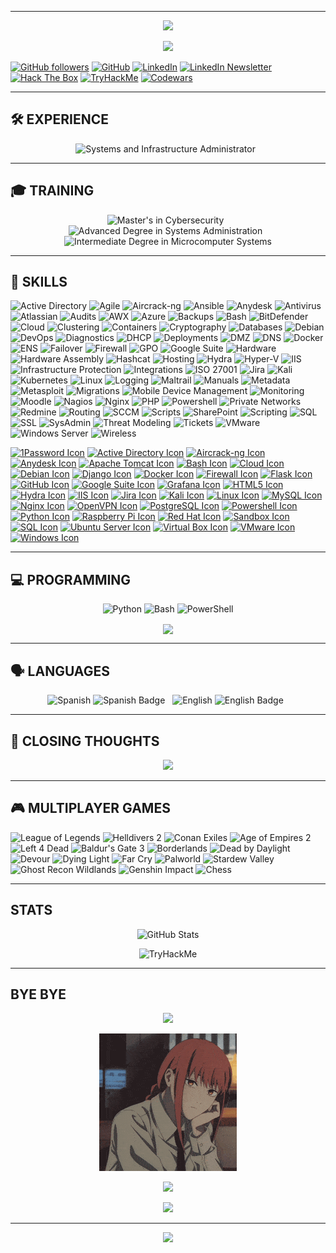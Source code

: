 <hr style="border-color:blue;">

<p align="center">
  <a href="https://www.linkedin.com/in/iceyami/">
  <img src="https://readme-typing-svg.demolab.com?font=Fira+Code&size=40&pause=1000&color=3358FF&center=true&random=true&width=700&height=79&lines=『+MARIA+GUTIERREZ+』" />
</a></p>

<p align="center">
  <a href="https://www.linkedin.com/in/iceyami/">
  <img src="https://readme-typing-svg.demolab.com?font=Press+Start+2P&size=20&pause=1000&color=33A1F3&center=true&random=true&width=500&height=40&lines=≼+iceYami_≽" />
</a></p>

[![GitHub followers](https://img.shields.io/github/followers/iceyami?style=social)](https://github.com/iceyami) [![GitHub](https://img.shields.io/badge/GitHub-181717?style=flat&logo=github&logoColor=white)](https://github.com/iceyami) [![LinkedIn](https://img.shields.io/badge/LinkedIn-0077B5?style=flat&logo=linkedin&logoColor=white)](https://www.linkedin.com/in/iceyami) [![LinkedIn Newsletter](https://img.shields.io/badge/LinkedIn_Newsletter-0077B5?style=flat&logo=linkedin&logoColor=white)](https://www.linkedin.com/newsletters/7156421542409646080/) [![Hack The Box](https://img.shields.io/badge/Hack%20The%20Box-0F0?style=flat&logo=hack-the-box&logoColor=black)](https://app.hackthebox.com/profile/iceYami) [![TryHackMe](https://img.shields.io/badge/TryHackMe-FF4F00?style=flat&logo=tryhackme&logoColor=white)](https://tryhackme.com/p/iceYami) [![Codewars](https://img.shields.io/badge/Codewars-BA0C2F?style=flat&logo=codewars&logoColor=white)](https://www.codewars.com/users/iceYami)

<hr style="border-color:blue;">

## 🛠️ EXPERIENCE
<p align="center">
  <img src="https://img.shields.io/badge/SYSADMIN-Systems_and_Infrastructure_Administrator-1E90FF?style=flat&logo=tools&logoColor=white" alt="Systems and Infrastructure Administrator" /> &nbsp;
</p>

<hr style="border-color:blue;">

## 🎓 TRAINING
<p align="center">
  <img src="https://img.shields.io/badge/Master-Cybersecurity-1E90FF?style=flat&logo=education&logoColor=white" alt="Master's in Cybersecurity" /> &nbsp;
  <img src="https://img.shields.io/badge/Advanced_Degree-Systems_Administration-1E90FF?style=flat&logo=education&logoColor=white" alt="Advanced Degree in Systems Administration" /> &nbsp;
  <img src="https://img.shields.io/badge/Intermediate_Degree-Microcomputer_Systems-1E90FF?style=flat&logo=education&logoColor=white" alt="Intermediate Degree in Microcomputer Systems" />
</p>

<hr style="border-color:blue;">

## 🔧 SKILLS

<img src="https://img.shields.io/badge/Active_Directory-0078D4?style=flat&logo=microsoft&logoColor=white" alt="Active Directory" /> <img src="https://img.shields.io/badge/Agile-FFCC00?style=flat&logo=agile&logoColor=white" alt="Agile" /> <img src="https://img.shields.io/badge/Aircrack-ng-FFAA00?style=flat&logo=aircrack-ng&logoColor=white" alt="Aircrack-ng" /> <img src="https://img.shields.io/badge/Ansible-EE0000?style=flat&logo=ansible&logoColor=white" alt="Ansible" /> <img src="https://img.shields.io/badge/Anydesk-00B1E1?style=flat&logo=anydesk&logoColor=white" alt="Anydesk" /> <img src="https://img.shields.io/badge/Antivirus-FF3333?style=flat&logo=antivirus&logoColor=white" alt="Antivirus" /> <img src="https://img.shields.io/badge/Atlassian-0052CC?style=flat&logo=atlassian&logoColor=white" alt="Atlassian" /> <img src="https://img.shields.io/badge/Audits-4C4C4C?style=flat&logo=audit&logoColor=white" alt="Audits" /> <img src="https://img.shields.io/badge/AWX-00BFFF?style=flat&logo=awx&logoColor=white" alt="AWX" /> <img src="https://img.shields.io/badge/Azure-0078D4?style=flat&logo=microsoftazure&logoColor=white" alt="Azure" /> <img src="https://img.shields.io/badge/Backups-FF8800?style=flat&logo=backup&logoColor=white" alt="Backups" /> <img src="https://img.shields.io/badge/Bash-4EAA25?style=flat&logo=gnu-bash&logoColor=white" alt="Bash" /> <img src="https://img.shields.io/badge/BitDefender-E30E3E?style=flat&logo=bitdefender&logoColor=white" alt="BitDefender" /> <img src="https://img.shields.io/badge/Cloud-00ADEF?style=flat&logo=cloud&logoColor=white" alt="Cloud" /> <img src="https://img.shields.io/badge/Clustering-0091EA?style=flat&logo=cluster&logoColor=white" alt="Clustering" /> <img src="https://img.shields.io/badge/Containers-FFBB33?style=flat&logo=docker&logoColor=white" alt="Containers" /> <img src="https://img.shields.io/badge/Cryptography-4B0082?style=flat&logo=cryptography&logoColor=white" alt="Cryptography" /> <img src="https://img.shields.io/badge/Databases-003DBA?style=flat&logo=database&logoColor=white" alt="Databases" /> <img src="https://img.shields.io/badge/Debian-A52A2A?style=flat&logo=debian&logoColor=white" alt="Debian" /> <img src="https://img.shields.io/badge/DevOps-00A8E1?style=flat&logo=devops&logoColor=white" alt="DevOps" /> <img src="https://img.shields.io/badge/Diagnostics-FF3366?style=flat&logo=diagnostics&logoColor=white" alt="Diagnostics" /> <img src="https://img.shields.io/badge/DHCP-FF6347?style=flat&logo=dhcp&logoColor=white" alt="DHCP" /> <img src="https://img.shields.io/badge/Deployments-008080?style=flat&logo=deploy&logoColor=white" alt="Deployments" /> <img src="https://img.shields.io/badge/DMZ-696969?style=flat&logo=dmz&logoColor=white" alt="DMZ" /> <img src="https://img.shields.io/badge/DNS-4B0082?style=flat&logo=dns&logoColor=white" alt="DNS" /> <img src="https://img.shields.io/badge/Docker-2496ED?style=flat&logo=docker&logoColor=white" alt="Docker" /> <img src="https://img.shields.io/badge/ENS-6A5ACD?style=flat&logo=ens&logoColor=white" alt="ENS" /> <img src="https://img.shields.io/badge/Failover-FF4500?style=flat&logo=failover&logoColor=white" alt="Failover" /> <img src="https://img.shields.io/badge/Firewall-FF3C00?style=flat&logo=firewall&logoColor=white" alt="Firewall" /> <img src="https://img.shields.io/badge/GPO-2E2E2E?style=flat&logo=gpo&logoColor=white" alt="GPO" /> <img src="https://img.shields.io/badge/Google_Suite-4285F4?style=flat&logo=google&logoColor=white" alt="Google Suite" /> <img src="https://img.shields.io/badge/Hardware-9B59B6?style=flat&logo=hardware&logoColor=white" alt="Hardware" /> <img src="https://img.shields.io/badge/Hardware_Assembly-2E8B57?style=flat&logo=hardware&logoColor=white" alt="Hardware Assembly" /> <img src="https://img.shields.io/badge/Hashcat-FF5722?style=flat&logo=hashcat&logoColor=white" alt="Hashcat" /> <img src="https://img.shields.io/badge/Hosting-008000?style=flat&logo=hosting&logoColor=white" alt="Hosting" /> <img src="https://img.shields.io/badge/Hydra-008080?style=flat&logo=hydra&logoColor=white" alt="Hydra" /> <img src="https://img.shields.io/badge/Hyper-V-FF4500?style=flat&logo=microsoft&logoColor=white" alt="Hyper-V" /> <img src="https://img.shields.io/badge/IIS-FF0044?style=flat&logo=microsoft&logoColor=white" alt="IIS" /> <img src="https://img.shields.io/badge/Infrastructure_Protection-0066CC?style=flat&logo=protection&logoColor=white" alt="Infrastructure Protection" /> <img src="https://img.shields.io/badge/Integrations-3C3C3C?style=flat&logo=integrations&logoColor=white" alt="Integrations" /> <img src="https://img.shields.io/badge/ISO_27001-FFCC00?style=flat&logo=iso&logoColor=white" alt="ISO 27001" /> <img src="https://img.shields.io/badge/Jira-0052CC?style=flat&logo=jira&logoColor=white" alt="Jira" /> <img src="https://img.shields.io/badge/Kali-00A8E1?style=flat&logo=kali-linux&logoColor=white" alt="Kali" /> <img src="https://img.shields.io/badge/Kubernetes-326CE5?style=flat&logo=kubernetes&logoColor=white" alt="Kubernetes" /> <img src="https://img.shields.io/badge/Linux-FCC624?style=flat&logo=linux&logoColor=white" alt="Linux" /> <img src="https://img.shields.io/badge/Logging-FF5722?style=flat&logo=logging&logoColor=white" alt="Logging" /> <img src="https://img.shields.io/badge/Maltrail-8A2BE2?style=flat&logo=maltrail&logoColor=white" alt="Maltrail" /> <img src="https://img.shields.io/badge/Manuals-8B4513?style=flat&logo=manual&logoColor=white" alt="Manuals" /> <img src="https://img.shields.io/badge/Metadata-6A5ACD?style=flat&logo=metadata&logoColor=white" alt="Metadata" /> <img src="https://img.shields.io/badge/Metasploit-DC3522?style=flat&logo=metasploit&logoColor=white" alt="Metasploit" /> <img src="https://img.shields.io/badge/Migrations-FFD700?style=flat&logo=migration&logoColor=white" alt="Migrations" /> <img src="https://img.shields.io/badge/Mobile_Device_Management-FF6F00?style=flat&logo=mdm&logoColor=white" alt="Mobile Device Management" /> <img src="https://img.shields.io/badge/Monitoring-0072B8?style=flat&logo=monitoring&logoColor=white" alt="Monitoring" /> <img src="https://img.shields.io/badge/Moodle-FF005A?style=flat&logo=moodle&logoColor=white" alt="Moodle" /> <img src="https://img.shields.io/badge/Nagios-228B22?style=flat&logo=nagios&logoColor=white" alt="Nagios" /> <img src="https://img.shields.io/badge/Nginx-009639?style=flat&logo=nginx&logoColor=white" alt="Nginx" /> <img src="https://img.shields.io/badge/PHP-4F5B93?style=flat&logo=php&logoColor=white" alt="PHP" /> <img src="https://img.shields.io/badge/Powershell-4B9ED8?style=flat&logo=powershell&logoColor=white" alt="Powershell" /> <img src="https://img.shields.io/badge/Private_Networks-7B68EE?style=flat&logo=network&logoColor=white" alt="Private Networks" /> <img src="https://img.shields.io/badge/Redmine-C84F2E?style=flat&logo=redmine&logoColor=white" alt="Redmine" /> <img src="https://img.shields.io/badge/Routing-40E0D0?style=flat&logo=routing&logoColor=white" alt="Routing" /> <img src="https://img.shields.io/badge/SCCM-005EB8?style=flat&logo=microsoft&logoColor=white" alt="SCCM" /> <img src="https://img.shields.io/badge/Scripts-1E90FF?style=flat&logo=scripts&logoColor=white" alt="Scripts" /> <img src="https://img.shields.io/badge/SharePoint-8C9B0E?style=flat&logo=sharepoint&logoColor=white" alt="SharePoint" /> <img src="https://img.shields.io/badge/Scripting-FB4901?style=flat&logo=scripting&logoColor=white" alt="Scripting" /> <img src="https://img.shields.io/badge/SQL-003DBA?style=flat&logo=sql&logoColor=white" alt="SQL" /> <img src="https://img.shields.io/badge/SSL-FF6347?style=flat&logo=ssl&logoColor=white" alt="SSL" /> <img src="https://img.shields.io/badge/SysAdmin-20B2AA?style=flat&logo=sysadmin&logoColor=white" alt="SysAdmin" /> <img src="https://img.shields.io/badge/Threat_Modeling-FF4500?style=flat&logo=threat&logoColor=white" alt="Threat Modeling" /> <img src="https://img.shields.io/badge/Tickets-FF5722?style=flat&logo=tickets&logoColor=white" alt="Tickets" /> <img src="https://img.shields.io/badge/VMware-607078?style=flat&logo=vmware&logoColor=white" alt="VMware" /> <img src="https://img.shields.io/badge/Windows_Server-0078D4?style=flat&logo=microsoft&logoColor=white" alt="Windows Server" /> <img src="https://img.shields.io/badge/Wireless-FFBB00?style=flat&logo=wireless&logoColor=white" alt="Wireless" />


[![1Password Icon](https://img.icons8.com/color/32/000000/1password.png)](https://1password.com/)
[![Active Directory Icon](https://img.icons8.com/color/32/000000/active-directory.png)](https://www.microsoft.com/en-us/cloud-platform/active-directory)
[![Aircrack-ng Icon](https://img.icons8.com/color/32/000000/wifi-router.png)](https://www.aircrack-ng.org/)
[![Anydesk Icon](https://img.icons8.com/color/32/000000/anydesk.png)](https://www.anydesk.com/)
[![Apache Tomcat Icon](https://img.icons8.com/color/48/000000/tomcat.png)](https://tomcat.apache.org/)
[![Bash Icon](https://img.icons8.com/plasticine/48/000000/bash.png)](https://www.gnu.org/software/bash/)
[![Cloud Icon](https://img.icons8.com/color/48/000000/cloud.png)](https://en.wikipedia.org/wiki/Cloud_computing)
[![Debian Icon](https://img.icons8.com/color/48/000000/debian.png)](https://www.debian.org/)
[![Django Icon](https://img.icons8.com/color/48/000000/django.png)](https://www.djangoproject.com/)
[![Docker Icon](https://img.icons8.com/color/48/000000/docker.png)](https://www.docker.com/)
[![Firewall Icon](https://img.icons8.com/color/32/000000/firewall.png)](https://en.wikipedia.org/wiki/Firewall_(computing))
[![Flask Icon](https://img.icons8.com/color/48/000000/flask.png)](https://flask.palletsprojects.com/)
[![GitHub Icon](https://img.icons8.com/fluent/48/000000/github.png)](https://github.com/)
[![Google Suite Icon](https://img.icons8.com/color/32/000000/google-logo.png)](https://gsuite.google.com/)
[![Grafana Icon](https://img.icons8.com/color/32/000000/grafana.png)](https://grafana.com/)
[![HTML5 Icon](https://img.icons8.com/color/48/000000/html-5.png)](https://developer.mozilla.org/en-US/docs/Web/Guide/HTML/HTML5)
[![Hydra Icon](https://img.icons8.com/color/32/000000/hydra.png)](https://tools.kali.org/password-attacks/hydra)
[![IIS Icon](https://img.icons8.com/color/32/000000/server.png)](https://www.iis.net/)
[![Jira Icon](https://img.icons8.com/color/48/000000/jira.png)](https://www.atlassian.com/software/jira)
[![Kali Icon](https://img.icons8.com/color/48/000000/kali-linux.png)](https://www.kali.org/)
[![Linux Icon](https://img.icons8.com/color/48/000000/linux.png)](https://www.linux.org/)
[![MySQL Icon](https://img.icons8.com/ios-filled/50/000000/mysql-logo.png)](https://www.mysql.com/)
[![Nginx Icon](https://img.icons8.com/color/48/000000/nginx.png)](https://www.nginx.com/)
[![OpenVPN Icon](https://img.icons8.com/color/48/000000/openvpn.png)](https://openvpn.net/)
[![PostgreSQL Icon](https://img.icons8.com/color/48/000000/postgreesql.png)](https://www.postgresql.org/)
[![Powershell Icon](https://img.icons8.com/color/48/000000/powershell.png)](https://docs.microsoft.com/en-us/powershell/)
[![Python Icon](https://img.icons8.com/color/48/000000/python.png)](https://www.python.org/)
[![Raspberry Pi Icon](https://img.icons8.com/color/48/000000/raspberry-pi.png)](https://www.raspberrypi.org/)
[![Red Hat Icon](https://img.icons8.com/color/48/000000/red-hat.png)](https://www.redhat.com/)
[![Sandbox Icon](https://img.icons8.com/color/48/000000/sandbox.png)](https://en.wikipedia.org/wiki/Sandbox_(software_development))
[![SQL Icon](https://img.icons8.com/color/48/000000/sql.png)](https://en.wikipedia.org/wiki/SQL)
[![Ubuntu Server Icon](https://img.icons8.com/color/48/000000/ubuntu.png)](https://ubuntu.com/server)
[![Virtual Box Icon](https://img.icons8.com/color/48/000000/virtualbox.png)](https://www.virtualbox.org/)
[![VMware Icon](https://img.icons8.com/color/48/000000/vmware.png)](https://www.vmware.com/)
[![Windows Icon](https://img.icons8.com/color/48/000000/windows-10.png)](https://www.microsoft.com/en-us/windows)

<hr style="border-color:blue;">

## 💻 PROGRAMMING

<p align="center">
  <img src="https://img.shields.io/badge/Python-3776AB?style=flat&logo=python&logoColor=white" alt="Python" />
  <img src="https://img.shields.io/badge/Bash-4EAA25?style=flat&logo=gnu-bash&logoColor=white" alt="Bash" />
  <img src="https://img.shields.io/badge/PowerShell-5391FE?style=flat&logo=powershell&logoColor=white" alt="PowerShell" />
</p>

<p align="center">
<a href="https://github.com/iceYami/iceYami">
  <img align="center" src="https://github-readme-stats.vercel.app/api/top-langs/?username=iceYami&theme=dark&langs_count=10" />
</a></p>

<hr style="border-color:blue;">

## 🗣️ LANGUAGES

<p align="center">
  <img src="https://img.icons8.com/color/48/000000/spain.png" alt="Spanish"> 
  <img src="https://img.shields.io/badge/Spanish-1E90FF?style=flat&logo=language&logoColor=white" alt="Spanish Badge" /> &nbsp;
  <img src="https://img.icons8.com/color/48/000000/usa.png" alt="English"> 
  <img src="https://img.shields.io/badge/English-1E90FF?style=flat&logo=language&logoColor=white" alt="English Badge" /> &nbsp;
</p>

<hr style="border-color:blue;">

## 📖 CLOSING THOUGHTS

<p align="center">
  <a href="https://www.linkedin.com/in/iceyami/">
    <img src="https://readme-typing-svg.demolab.com?font=Play&size=14&pause=500&color=green&center=true&width=500&height=40&lines=Feel+free+to+reach+out+to+me!+_&random=true" />
  </a>
</p>

<hr style="border-color:blue;">

## 🎮 MULTIPLAYER GAMES
<p>
  <img src="https://img.shields.io/badge/League_of_Legends-1E90FF?style=flat&logo=riotgames&logoColor=white" alt="League of Legends" />
  <img src="https://img.shields.io/badge/Helldivers_2-565656?style=flat&logo=gamepad&logoColor=white" alt="Helldivers 2" />
  <img src="https://img.shields.io/badge/Conan_Exiles-DA582D?style=flat&logo=conan-exiles&logoColor=white" alt="Conan Exiles" />
  <img src="https://img.shields.io/badge/Age_of_Empires_II-7E4B3A?style=flat&logo=age-of-empires&logoColor=white" alt="Age of Empires 2" />
  <img src="https://img.shields.io/badge/Left_4_Dead-4E8B38?style=flat&logo=left-4-dead&logoColor=white" alt="Left 4 Dead" />
  <img src="https://img.shields.io/badge/Baldurs_Gate_3-7F2F3D?style=flat&logo=baldurs-gate&logoColor=white" alt="Baldur's Gate 3" />
  <img src="https://img.shields.io/badge/Borderlands-9F7C4B?style=flat&logo=borderlands&logoColor=white" alt="Borderlands" />
  <img src="https://img.shields.io/badge/Dead_by_Daylight-9C1F25?style=flat&logo=dead-by-daylight&logoColor=white" alt="Dead by Daylight" />
  <img src="https://img.shields.io/badge/Devour-6A2C2E?style=flat&logo=devour&logoColor=white" alt="Devour" />
  <img src="https://img.shields.io/badge/Dying_Light-FFBF00?style=flat&logo=dying-light&logoColor=black" alt="Dying Light" />
  <img src="https://img.shields.io/badge/Far_Cry-FF6A00?style=flat&logo=far-cry&logoColor=white" alt="Far Cry" />
  <img src="https://img.shields.io/badge/Palworld-5B94FF?style=flat&logo=palworld&logoColor=white" alt="Palworld" />
  <img src="https://img.shields.io/badge/Stardew_Valley-4EAA7C?style=flat&logo=stardew-valley&logoColor=white" alt="Stardew Valley" />
  <img src="https://img.shields.io/badge/Ghost_Recon_Wildlands-7A8DFF?style=flat&logo=ghost-recon&logoColor=white" alt="Ghost Recon Wildlands" />
  <img src="https://img.shields.io/badge/Genshin_Impact-4B9CD3?style=flat&logo=genshin-impact&logoColor=white" alt="Genshin Impact" />
  <img src="https://img.shields.io/badge/Chess-000000?style=flat&logo=chess&logoColor=white" alt="Chess" />
</p>

<hr style="border-color:blue;">

## STATS

<p align="center">
      <img src="https://github-readme-stats.vercel.app/api?username=iceyami&theme=transparent&show_icons=true" alt="GitHub Stats">
      <a href="https://github.com/iceyami/github-readme-stats">
      </a>
</p>

<p align="center">
  <img src="https://tryhackme-badges.s3.amazonaws.com/iceYami.png" alt="TryHackMe">
</p>

<hr style="border-color:blue;">

## BYE BYE

<p align="center">
    <img src="https://wallpapercave.com/wp/wp10468266.jpg">
</p>

<p align="center">
  <a href="https://www.linkedin.com/in/iceyami/">
    <img src="https://raw.githubusercontent.com/iceYami/Almacen/main/MakimaTalking.gif" />
  </a>
</p>

<p align="center">
  <a href="https://www.linkedin.com/in/iceyami/">
    <img src="https://readme-typing-svg.demolab.com?font=Roboto+Code&size=11&pause=1000&random=false&width=700&height=100&lines=%22When+you+talk+about+%E2%80%9Cnecessary+evil,%E2%80%9D+you%E2%80%99re+using+that+term+to+justify+the+bad+things+you+do.%22" />
  </a>
</p>

<p align="center">
  <a href="https://www.linkedin.com/in/iceyami/">
    <img src="https://raw.githubusercontent.com/iceYami/Warehouse/main/Jamming.gif" width="400" />
  </a>
</p>

<hr style="border-color:blue;">
<p></p>

<p align="center">
  <a href="https://www.linkedin.com/in/iceyami/">
    <img src="https://readme-typing-svg.demolab.com?font=Play&size=14&pause=500&center=true&width=500&height=40&lines=❤️+Thank+You+for+visiting+my+profile+❤️&random=true" />
  </a>
</p>
